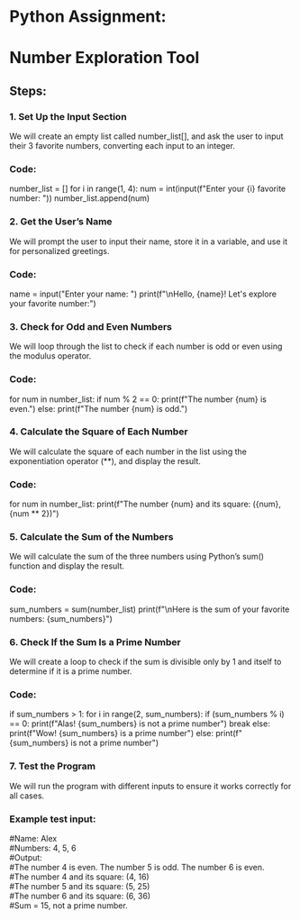 # Python Assignment: #
   # Number Exploration Tool #
## Steps: ##
### 1. Set Up the Input Section ###
   We will create an empty list called number_list[], and ask the user to input their 3 favorite numbers, 
converting each input to an integer.
### Code: ###
number_list = []
for i in range(1, 4):
    num = int(input(f"Enter your {i} favorite number: "))
    number_list.append(num)
### 2. Get the User’s Name ###
   We will prompt the user to input their name, store it in a variable, and use it for personalized greetings.
### Code: ###
name = input("Enter your name: ")
print(f"\nHello, {name}! Let's explore your favorite number:")
### 3. Check for Odd and Even Numbers ###
   We will loop through the list to check if each number is odd or even using the modulus operator.
### Code: ###
for num in number_list:
    if num % 2 == 0:
        print(f"The number {num} is even.")
    else:
        print(f"The number {num} is odd.")
### 4. Calculate the Square of Each Number ###
 We will calculate the square of each number in the list using the exponentiation operator
(**), and display the result.
### Code: ###
for num in number_list: 
   print(f"The number {num} and its square: ({num}, {num ** 2})")
### 5. Calculate the Sum of the Numbers ###
   We will calculate the sum of the three numbers using Python’s sum() function and display the result.
### Code: ###
sum_numbers = sum(number_list)
print(f"\nHere is the sum of your favorite numbers: {sum_numbers}")
### 6. Check If the Sum Is a Prime Number ###
   We will create a loop to check if the sum is divisible only by 1 and itself to determine if it is a prime number.
### Code: ###
if sum_numbers > 1:
    for i in range(2, sum_numbers):
        if (sum_numbers % i) == 0:
            print(f"Alas! {sum_numbers} is not a prime number")
            break
    else:
        print(f"Wow! {sum_numbers} is a prime number")
else:
    print(f"{sum_numbers} is not a prime number")
### 7. Test the Program ###
  We will run the program with different inputs to ensure it works correctly for all cases.
### Example test input: ###
#Name: Alex  <br>#Numbers: 4, 5, 6  <br>#Output:  <br>#The number 4 is even.  The number 5 is odd. The number 6 is even.  <br>#The number 4 and its square: (4, 16)  <br>#The number 5 and its square: (5, 25)  <br>#The number 6 and its square: (6, 36)  <br>#Sum = 15, not a prime number.




